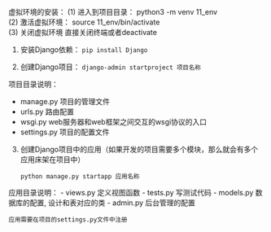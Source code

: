 虚拟环境的安装：
    (1) 进入到项目目录： python3 -m venv 11_env   
    (2) 激活虚拟环境： source 11_env/bin/activate   
    (3) 关闭虚拟环境 直接关闭终端或者deactivate   

1. 安装Django依赖：
`pip install Django`

2. 创建Django项目：
`django-admin startproject 项目名称`

 项目目录说明：
  - manage.py 项目的管理文件
  - urls.py 路由配置
  - wsgi.py web服务器和web框架之间交互的wsgi协议的入口
  - settings.py 项目的配置文件

3. 创建Django项目中的应用（如果开发的项目需要多个模块，那么就会有多个应用床架在项目中）

   `python manage.py startapp 应用名称`
   
  应用目录说明：
    - views.py 定义视图函数
    - tests.py 写测试代码
    - models.py 数据库的配置, 设计和表对应的类
    - admin.py 后台管理的配置
    
    应用需要在项目的settings.py文件中注册
